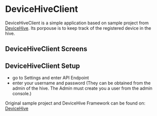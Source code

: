 # DeviceHiveClient

DeviceHiveClient is a simple application based on sample project from [DeviceHive](http://devicehive.com). Its porpouse is to keep 
track of the registered device in the hive.

## DeviceHiveClient Screens


## DeviceHiveClient Setup

* go to Settings and enter API Endpoint
* enter your username and password (They can be obtained from the admin of the hive. The Admin must create you a user 
from the admin console.)

Original sample project and DeviceHive Framework can be found on: [DeviceHive](http://devicehive.com)
